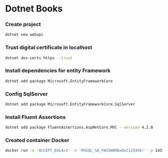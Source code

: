 # Dotnet Books

### Create project
```bash
dotnet new webapi
```

### Trust digital certificate in localhost
```bash
dotnet dev-certs https --trust
```

### Install dependencies for entity Framework
```bash
dotnet add package Microsoft.EntityFrameworkCore
```

### Config SqlServer
```bash
dotnet add package Microsoft.EntityFrameworkCore.SqlServer
```

### Install Fluent Assertions
```bash
dotnet add package FluentAssertions.AspNetCore.MVC --version 4.2.0
```

### Created container Docker
```bash
docker run -e 'ACCEPT_EULA=1' -e 'MSSQL_SA_PASSWORD=Dot123456!' -p 1433:1433 -d mcr.microsoft.com/azure-sql-edge:latest
```